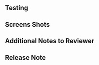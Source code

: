 
<!--
  Commit comment above summarizing the update.  If multiple commits please
  summarize the change above.
  Code standards and PR guidelines can be found at:
  <https://github.com/triplea-game/triplea/wiki/Contribution-Guidelines>
-->

## Testing
<!-- Describe any manual testing performed below. -->

## Screens Shots
<!-- If there are UI updates, include screenshots below -->

## Additional Notes to Reviewer
<!-- Add any additional details that would be helpful to reviewers -->

## Release Note

<!--
Include a release note if there is a bug fix or a visible change for players.
For format & syntax help, see:
https://github.com/triplea-game/triplea/wiki/PR-Release-Notes
-->

<!--RELEASE_NOTE--><!--END_RELEASE_NOTE-->
